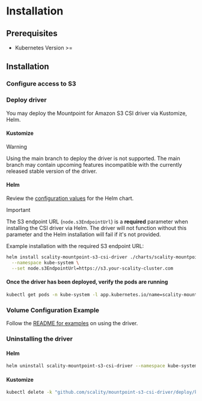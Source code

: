 # Installation

## Prerequisites

<!-- TODO(S3CSI-17) Add minimum supported kubernetes version -->
- Kubernetes Version >=

## Installation

<!-- TODO(S3CSI-17): Update Installation guide -->

### Configure access to S3

### Deploy driver

You may deploy the Mountpoint for Amazon S3 CSI driver via Kustomize, Helm.

#### Kustomize

<!-- TODO(S3CSI-18): Support Kustomize deployment anbd update docs -->

> [!WARNING]
> Using the main branch to deploy the driver is not supported. The main branch may contain upcoming features
> incompatible with the currently released stable version of the driver.

#### Helm

<!-- TODO(S3CSI-17): Add helm installation steps -->

Review the [configuration values](https://github.com/scality/mountpoint-s3-csi-driver/blob/main/charts/scality-mountpoint-s3-csi-driver/values.yaml)
for the Helm chart.

> [!IMPORTANT]
> The S3 endpoint URL (`node.s3EndpointUrl`) is a **required** parameter when installing the CSI driver via Helm.
> The driver will not function without this parameter and the Helm installation will fail if it's not provided.

Example installation with the required S3 endpoint URL:

```bash
helm install scality-mountpoint-s3-csi-driver ./charts/scality-mountpoint-s3-csi-driver \
  --namespace kube-system \
  --set node.s3EndpointUrl=https://s3.your-scality-cluster.com
```

#### Once the driver has been deployed, verify the pods are running

```bash
kubectl get pods -n kube-system -l app.kubernetes.io/name=scality-mountpoint-s3-csi-driver
```

### Volume Configuration Example

Follow the [README for examples](https://github.com/scality/mountpoint-s3-csi-driver/tree/main/examples/kubernetes/static_provisioning) on using the driver.

### Uninstalling the driver

#### Helm

```bash
helm uninstall scality-mountpoint-s3-csi-driver --namespace kube-system
```

#### Kustomize

```bash
kubectl delete -k "github.com/scality/mountpoint-s3-csi-driver/deploy/kubernetes/overlays/stable/?ref=<YOUR-CSI-DRIVER-VERION-NUMBER>"
```
